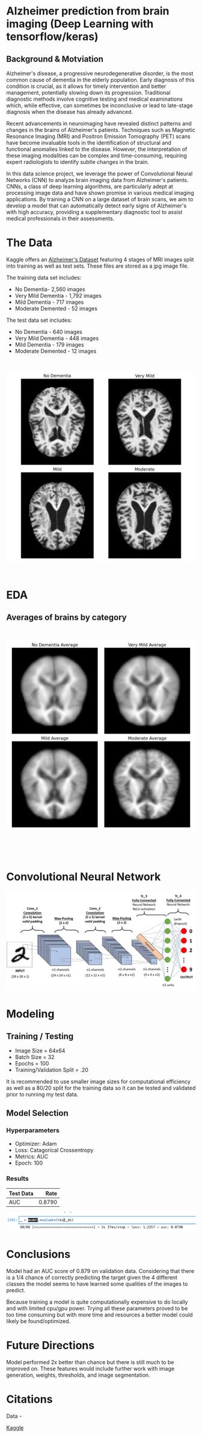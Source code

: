 
# Alzheimer prediction from brain imaging (Deep Learning with tensorflow/keras)
## Background & Motviation
Alzheimer's disease, a progressive neurodegenerative disorder, is the most common cause of dementia in the elderly population. Early diagnosis of this condition is crucial, as it allows for timely intervention and better management, potentially slowing down its progression. Traditional diagnostic methods involve cognitive testing and medical examinations which, while effective, can sometimes be inconclusive or lead to late-stage diagnosis when the disease has already advanced.

Recent advancements in neuroimaging have revealed distinct patterns and changes in the brains of Alzheimer's patients. Techniques such as Magnetic Resonance Imaging (MRI) and Positron Emission Tomography (PET) scans have become invaluable tools in the identification of structural and functional anomalies linked to the disease. However, the interpretation of these imaging modalities can be complex and time-consuming, requiring expert radiologists to identify subtle changes in the brain.

In this data science project, we leverage the power of Convolutional Neural Networks (CNN) to analyze brain imaging data from Alzheimer's patients. CNNs, a class of deep learning algorithms, are particularly adept at processing image data and have shown promise in various medical imaging applications. By training a CNN on a large dataset of brain scans, we aim to develop a model that can automatically detect early signs of Alzheimer's with high accuracy, providing a supplementary diagnostic tool to assist medical professionals in their assessments.


# The Data
Kaggle offers an [Alzheimer's Dataset](https://www.kaggle.com/tourist55/alzheimers-dataset-4-class-of-images) featuring 4 stages of MRI images split into training as well as test sets. These files are stored as a jpg image file. 

The training data set includes:
* No Dementia- 2,560 images
* Very Mild Dementia - 1,792 images
* Mild Dementia - 717 images
* Moderate Demented - 52 images

The test data set includes:
* No Dementia - 640 images
* Very Mild Dementia - 448 images
* Mild Dementia - 179 images
* Moderate Demented - 12 images

<br>

![Looking at the Data ](images/4imgs_example.jpg)

<br> 

# EDA

## Averages of brains by category
<br>


![Averages_of_Brains ](images/4imgs_average.jpg)

<br> 

<br>



<br>


# Convolutional Neural Network 


![CNN ](images/cnn.jpg)


# Modeling 
## **Training / Testing**

* Image Size = 64x64
* Batch Size = 32
* Epochs = 100
* Training/Validation Split = .20

It is recommended to use smaller image sizes for computational efficiency as well as a 80/20 split for the training data so it can be tested and validated prior to running my test data.

## **Model Selection**


### **Hyperparameters**
* Optimizer: Adam 
* Loss: Catagorical Crossentropy 
* Metrics: AUC
* Epoch: 100




### **Results** 
|  Test Data       |  Rate  
| --------------- |-------:|
| AUC    |  0.8790   | 

![auc_score ](images/auc_score.png)
<br>

# Conclusions 
Model had an AUC score of 0.879 on validation data. Considering that there is a 1/4 chance of correctly predicting the target given the 4 different classes the model seems to have learned some qualities of the images to predict.

Because training a model is quite computationally expensive to do locally and with limited cpu/gpu power. Trying all these parameters proved to be too time consuming but with more time and resources a better model could likely be found/optimized.



# Future Directions
Model performed 2x better than chance but there is still much to be improved on. These features would include further work with image generation, weights, thresholds, and image segmentation.



# Citations 
Data - 

[Kaggle](https://www.kaggle.com/tourist55/alzheimers-dataset-4-class-of-images)
